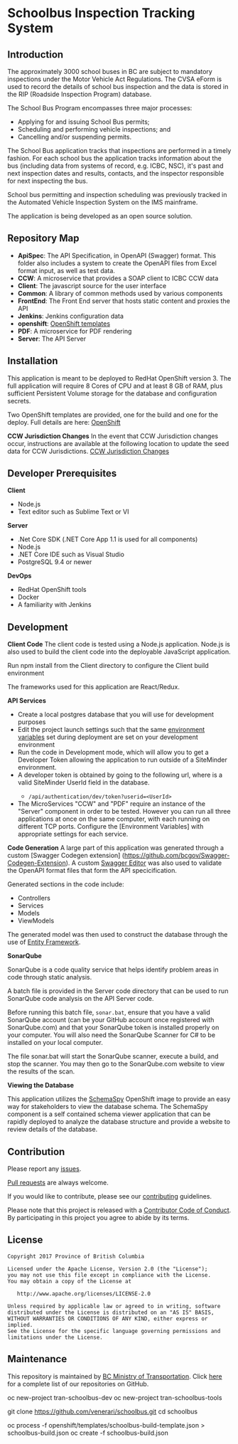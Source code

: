 Schoolbus Inspection Tracking System
======================

Introduction
----------------

The approximately 3000 school buses in BC are subject to mandatory inspections under the Motor Vehicle Act Regulations. The CVSA eForm is used to record the details of school bus inspection and the data is stored in the RIP (Roadside Inspection Program) database.

The School Bus Program encompasses three major processes:

* Applying for and issuing School Bus permits;
* Scheduling and performing vehicle inspections; and
* Cancelling and/or suspending permits.

The School Bus application tracks that inspections are performed in a timely fashion. For each school bus the application tracks information about the bus (including data from systems of record, e.g. ICBC, NSC), it's past and next inspection dates and results, contacts, and the inspector responsible for next inspecting the bus.

School bus permitting and inspection scheduling was previously tracked in the Automated Vehicle Inspection System on the IMS mainframe.

The application is being developed as an open source solution.

Repository Map
--------------
- **ApiSpec**: The API Specification, in OpenAPI (Swagger) format.  This folder also includes a system to create the OpenAPI files from Excel format input, as well as test data.
- **CCW**: A microservice that provides a SOAP client to ICBC CCW data
- **Client**: The javascript source for the user interface
- **Common**: A library of common methods used by various components
- **FrontEnd**: The Front End server that hosts static content and proxies the API
- **Jenkins**: Jenkins configuration data
- **openshift**: [OpenShift templates](openshift/templates/README.md)
- **PDF**: A microservice for PDF rendering
- **Server**: The API Server 

Installation
------------
This application is meant to be deployed to RedHat OpenShift version 3.  The full application will require 8 Cores of CPU and at least 8 GB of RAM, plus sufficient Persistent Volume storage for the database and configuration secrets.

Two OpenShift templates are provided, one for the build and one for the deploy.  Full details are here: [OpenShift](openshift/templates/README.md)

**CCW Jurisdiction Changes**
In the event that CCW Jurisdiction changes occur, instructions are available at the following location to update the seed data for CCW Jurisdictions.  [CCW Jurisdiction Changes](ApiSpec/CCWJurisdiction/readme.md)

Developer Prerequisites
-----------------------

**Client**
- Node.js
- Text editor such as Sublime Text or VI

**Server**
- .Net Core SDK (.NET Core App 1.1 is used for all components)
- Node.js
- .NET Core IDE such as Visual Studio
- PostgreSQL 9.4 or newer

**DevOps**
- RedHat OpenShift tools
- Docker
- A familiarity with Jenkins

Development
-----------
**Client Code**
The client code is tested using a Node.js application.  Node.js is also used to build the client code into the deployable JavaScript application.

Run npm install from the Client directory to configure the Client build environment

The frameworks used for this application are React/Redux.
 
**API Services**

- Create a local postgres database that you will use for development purposes
- Edit the project launch settings such that the same [environment variables](openshift/templates/README.md) set during deployment are set on your development environment
- Run the code in Development mode, which will allow you to get a Developer Token allowing the application to run outside of a SiteMinder environment.
- A developer token is obtained by going to the following url, where <UserId> is a valid SiteMinder UserId field in the database.
	- `/api/authentication/dev/token?userid=<UserId>`
- The MicroServices "CCW" and "PDF" require an instance of the "Server" component in order to be tested.  However you can run all three applications at once on the same computer, with each running on different TCP ports.  Configure the [Environment Variables] with appropriate settings for each service.

**Code Generation**
A large part of this application was generated through a custom [Swagger Codegen extension] (https://github.com/bcgov/Swagger-Codegen-Extension).  A custom [Swagger Editor](https://github.com/bcgov/Swagger-Editor) was also used to validate the OpenAPI format files that form the API specicification.

Generated sections in the code include:
- Controllers
- Services
- Models
- ViewModels

The generated model was then used to construct the database through the use of [Entity Framework](https://docs.microsoft.com/en-us/ef/).

**SonarQube**

SonarQube is a code quality service that helps identify problem areas in code through static analysis.

A batch file is provided in the Server code directory that can be used to run SonarQube code analysis on the API Server code.

Before running this batch file, `sonar.bat`, ensure that you have a valid SonarQube account (can be your GitHub account once registered with SonarQube.com) and that your SonarQube token is installed properly on your computer.  You will also need the SonarQube Scanner for C# to be installed on your local computer.

The file sonar.bat will start the SonarQube scanner, execute a build, and stop the scanner.  You may then go to the SonarQube.com website to view the results of the scan.

**Viewing the Database**

This application utilizes the [SchemaSpy](https://github.com/bcgov/SchemaSpy) OpenShift image to provide an easy way for stakeholders to view the database schema.  The SchemaSpy component is a self contained schema viewer application that can be rapidly deployed to analyze the database structure and provide a website to review details of the database.

Contribution
------------

Please report any [issues](https://github.com/bcgov/schoolbus/issues).

[Pull requests](https://github.com/bcgov/schoolbus/pulls) are always welcome.

If you would like to contribute, please see our [contributing](CONTRIBUTING.md) guidelines.

Please note that this project is released with a [Contributor Code of Conduct](CODE_OF_CONDUCT.md). By participating in this project you agree to abide by its terms.

License
-------

    Copyright 2017 Province of British Columbia

    Licensed under the Apache License, Version 2.0 (the "License");
    you may not use this file except in compliance with the License.
    You may obtain a copy of the License at 

       http://www.apache.org/licenses/LICENSE-2.0

    Unless required by applicable law or agreed to in writing, software
    distributed under the License is distributed on an "AS IS" BASIS,
    WITHOUT WARRANTIES OR CONDITIONS OF ANY KIND, either express or implied.
    See the License for the specific language governing permissions and
    limitations under the License.

Maintenance
-----------

This repository is maintained by [BC Ministry of Transportation](http://www.th.gov.bc.ca/).
Click [here](https://github.com/orgs/bcgov/teams/tran/repositories) for a complete list of our repositories on GitHub.

oc new-project tran-schoolbus-dev
oc new-project tran-schoolbus-tools

git clone https://github.com/venerari/schoolbus.git
cd schoolbus

oc process -f openshift/templates/schoolbus-build-template.json > schoolbus-build.json
oc create -f schoolbus-build.json

